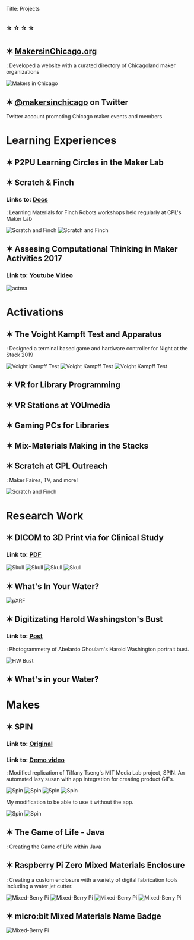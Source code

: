 Title: Projects

## ⭐ ⭐ ⭐ ⭐


## ✶ [MakersinChicago.org](http://makersinchicago.org)  
: Developed a website with a curated directory of Chicagoland maker organizations

![Makers in Chicago](/images/star.svg)

## ✶ [@makersinchicago](https://twitter.com/makersinchicago) on Twitter
Twitter account promoting Chicago maker events and members

# Learning Experiences

## ✶ P2PU Learning Circles in the Maker Lab

## ✶ Scratch & Finch

### Links to: [Docs](https://drive.google.com/drive/folders/0B8QHDZo-SrgETkpTMXdfX1E4Yjg)  
: Learning Materials for Finch Robots workshops held regularly at CPL's Maker Lab 

![Scratch and Finch](/images/finch/sf1.png)
![Scratch and Finch](/images/finch/sf2.jpg)

## ✶ Assesing Computational Thinking in Maker Activities 2017

### Link to: [Youtube Video](https://www.youtube.com/watch?v=iIeEhS35W_0)

![actma](/images/actma/jorge-actma.jpg)
# Activations

## ✶ The Voight Kampft Test and Apparatus
: Designed a terminal based game and hardware controller for Night at the Stack 2019

![Voight Kampff Test](/images/nats/vkt1.jpg)
![Voight Kampff Test](/images/nats/vkt2.jpg)
![Voight Kampff Test](/images/nats/vkt3.jpg)


## ✶ VR for Library Programming

## ✶ VR Stations at YOUmedia

## ✶ Gaming PCs for Libraries

## ✶ Mix-Materials Making in the Stacks

## ✶ Scratch at CPL Outreach
: Maker Faires, TV, and more!

![Scratch and Finch](/images/finch/sf3.jpg)

# Research Work

## ✶ DICOM to 3D Print via for Clinical Study

### Link to: [PDF](/images/files/Craniofacial-Surgery.pdf)

![Skull](/images/skull/skull1.jpg)
![Skull](/images/skull/skull2.jpg)
![Skull](/images/skull/skull3.jpg)
![Skull](/images/skull/skull4.jpg)

## ✶ What's In Your Water?

![pXRF](/images/madlab/pxrf.jpg)

## ✶ Digitizating Harold Washingston's Bust

### Link to: [Post](https://www.chipublib.org/news/diy-mayor-harold-washington-bust/)

: Photogrammetry of Abelardo Ghoulam's Harold Washington portrait bust.  

![HW Bust](/images/projects/hwb.jpg)

## ✶ What's in your Water?

# Makes

## ✶ SPIN
### Link to: [Original](http://spin.media.mit.edu/)
### Link to: [Demo video](https://www.youtube.com/watch?v=LSsDg8IHOO4)

: Modified replication of Tiffany Tseng's MIT Media Lab project, SPIN. An automated lazy susan with app integration for creating product GIFs.  

![Spin](/images/spin/spin1.jpg)
![Spin](/images/spin/spin2.jpg)
![Spin](/images/spin/spin3.jpg)
![Spin](/images/spin/spin4.jpg)

My modification to be able to use it without the app.

![Spin](/images/spin/spin5.jpg)
![Spin](/images/spin/spin6.jpg)

## ✶ The Game of Life - Java  
: Creating the Game of Life within Java  

## ✶ Raspberry Pi Zero Mixed Materials Enclosure
: Creating a custom enclosure with a variety of digital fabrication tools including a water jet cutter.

![Mixed-Berry Pi](/images/picam/raspberrypizerocam.png)
![Mixed-Berry Pi](/images/picam/plasticcam.jpg)
![Mixed-Berry Pi](/images/picam/picam3.jpg)
![Mixed-Berry Pi](/images/picam/waterjet.jpg)




## ✶ micro:bit Mixed Materials Name Badge

![Mixed-Berry Pi](/images/microbit/microbitjorge.jpg)

